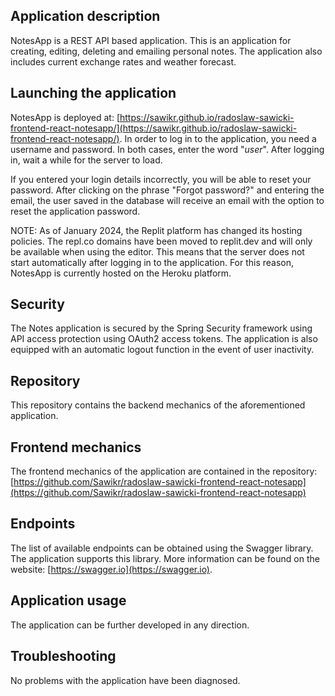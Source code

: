 ## Application description
NotesApp is a REST API based application. This is an application for creating, editing, deleting and emailing personal notes.
The application also includes current exchange rates and weather forecast.

## Launching the application
NotesApp is deployed at: [https://sawikr.github.io/radoslaw-sawicki-frontend-react-notesapp/](https://sawikr.github.io/radoslaw-sawicki-frontend-react-notesapp/).
In order to log in to the application, you need a username and password. In both cases, enter the word "*user*". After logging in, wait a while for the server to load.

If you entered your login details incorrectly, you will be able to reset your password. After clicking on the phrase "Forgot password?" and entering the email, the user saved in the database will receive an email with the option to reset the application password.

NOTE: As of January 2024, the Replit platform has changed its hosting policies. The repl.co domains have been moved to replit.dev and will only be available when using the editor. This means that the server does not start automatically after logging in to the application. For this reason, NotesApp is currently hosted on the Heroku platform.

## Security
The Notes application is secured by the Spring Security framework using API access protection using OAuth2 access tokens. The application is also equipped with an automatic logout function in the event of user inactivity.

## Repository
This repository contains the backend mechanics of the aforementioned application.

##  Frontend mechanics
The frontend mechanics of the application are contained in the repository:
[https://github.com/Sawikr/radoslaw-sawicki-frontend-react-notesapp](https://github.com/Sawikr/radoslaw-sawicki-frontend-react-notesapp)

## Endpoints
The list of available endpoints can be obtained using the Swagger library. The application supports this library.
More information can be found on the website: [https://swagger.io](https://swagger.io).

## Application usage
The application can be further developed in any direction.

## Troubleshooting
No problems with the application have been diagnosed.
